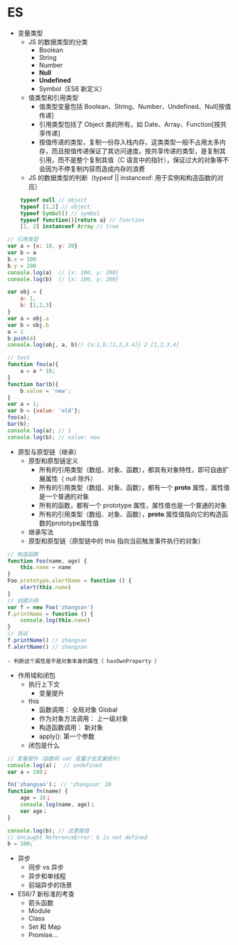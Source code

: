 # ES
- 变量类型
    - JS 的数据类型的分类
        - Boolean
        - String
        - Number
        - **Null**
        - **Undefined**
        - Symbol（ES6 新定义）
    - 值类型和引用类型
        - 值类型变量包括 Boolean、String、Number、Undefined、Null[按值传递]
        - 引用类型包括了 Object 类的所有，如 Date、Array、Function[按共享传递]
        - 按值传递的类型，复制一份存入栈内存，这类类型一般不占用太多内存，而且按值传递保证了其访问速度。按共享传递的类型，是复制其引用，而不是整个复制其值（C 语言中的指针），保证过大的对象等不会因为不停复制内容而造成内存的浪费
    - JS 的数据类型的判断（typeof || instanceof: 用于实例和构造函数的对应）
```js
    typeof null // object
    typeof [1,2] // object
    typeof Symbol() // symbol
    typeof function(){return a} // function
    [1, 2] instanceof Array // true
```
```js
// 引用类型
var a = {x: 10, y: 20}
var b = a
b.x = 100
b.y = 200
console.log(a)  // {x: 100, y: 200}
console.log(b)  // {x: 100, y: 200}
```
```js
var obj = {
    a: 1,
    b: [1,2,3]
}
var a = obj.a
var b = obj.b
a = 2
b.push(4)
console.log(obj, a, b)// {a:1,b:[1,2,3.4]} 2 [1,2,3,4]
```
```js
// test
function foo(a){
    a = a * 10;
}
function bar(b){
    b.value = 'new';
}
var a = 1;
var b = {value: 'old'};
foo(a);
bar(b);
console.log(a); // 1
console.log(b); // value: new
```
    
- 原型与原型链（继承）
    - 原型和原型链定义
        - 所有的引用类型（数组、对象、函数），都具有对象特性，即可自由扩展属性（ null 除外）
        - 所有的引用类型（数组、对象、函数），都有一个 __proto__ 属性，属性值是一个普通的对象
        - 所有的函数，都有一个 prototype 属性，属性值也是一个普通的对象
        - 所有的引用类型（数组、对象、函数），__proto__ 属性值指向它的构造函数的prototype属性值
    - 继承写法
    - 原型和原型链（原型链中的 this 指向当前触发事件执行的对象）
```js
// 构造函数
function Foo(name, age) {
    this.name = name
}
Foo.prototype.alertName = function () {
    alert(this.name)
}
// 创建示例
var f = new Foo('zhangsan')
f.printName = function () {
    console.log(this.name)
}
// 测试
f.printName() // zhangsan
f.alertName() // zhangsan
```
    - 判断这个属性是不是对象本身的属性（ hasOwnProperty ）
- 作用域和闭包
    - 执行上下文
        - 变量提升
    - this
        - 函数调用： 全局对象 Global
        - 作为对象方法调用： 上一级对象
        - 构造函数调用： 新对象
        - apply(): 第一个参数
    - 闭包是什么
```js
// 变量提升（函数和 var 变量才会变量提升）
console.log(a)；  // undefined
var a = 100；

fn('zhangsan')； // 'zhangsan' 20
function fn(name) {
    age = 20；
    console.log(name, age)；
    var age；
}

console.log(b); // 这里报错
// Uncaught ReferenceError: b is not defined
b = 100;
```
- 异步
    - 同步 vs 异步
    - 异步和单线程
    - 前端异步的场景
- ES6/7 新标准的考查
    - 箭头函数
    - Module
    - Class
    - Set 和 Map
    - Promise...
